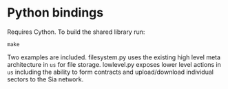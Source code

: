 Python bindings
==========

Requires Cython. To build the shared library run:

```
make
```

Two examples are included. filesystem.py uses the existing high level meta
architecture in `us` for file storage. lowlevel.py exposes lower level actions
in `us` including the ability to form contracts and upload/download individual
sectors to the Sia network.

